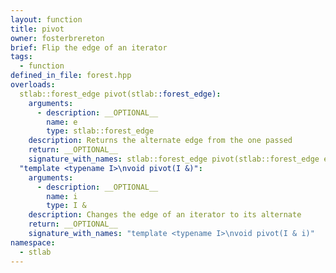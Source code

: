 ```yaml
---
layout: function
title: pivot
owner: fosterbrereton
brief: Flip the edge of an iterator
tags:
  - function
defined_in_file: forest.hpp
overloads:
  stlab::forest_edge pivot(stlab::forest_edge):
    arguments:
      - description: __OPTIONAL__
        name: e
        type: stlab::forest_edge
    description: Returns the alternate edge from the one passed
    return: __OPTIONAL__
    signature_with_names: stlab::forest_edge pivot(stlab::forest_edge e)
  "template <typename I>\nvoid pivot(I &)":
    arguments:
      - description: __OPTIONAL__
        name: i
        type: I &
    description: Changes the edge of an iterator to its alternate
    return: __OPTIONAL__
    signature_with_names: "template <typename I>\nvoid pivot(I & i)"
namespace:
  - stlab
---
```


